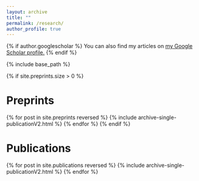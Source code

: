 ```yaml
---
layout: archive
title: ""
permalink: /research/
author_profile: true
---
```


{% if author.googlescholar %}
  You can also find my articles on <u><a href="{{author.googlescholar}}">my Google Scholar profile</a>.</u>
{% endif %}

{% include base_path %}

{% if site.preprints.size > 0 %}
   <h1 class="h2publication">Preprints</h1>
   {% for post in site.preprints reversed %}
      {% include archive-single-publicationV2.html %}
   {% endfor %}
{% endif %}
<h1 class="h2publication">Publications</h1>
{% for post in site.publications reversed %}
  {% include archive-single-publicationV2.html %}
{% endfor %}
